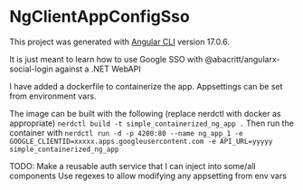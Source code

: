 # NgClientAppConfigSso

This project was generated with [Angular CLI](https://github.com/angular/angular-cli) version 17.0.6.

It is just meant to learn how to use Google SSO with @abacritt/angularx-social-login against a .NET WebAPI

I have added a dockerfile to containerize the app.
Appsettings can be set from environment vars.

The image can be built with the following (replace nerdctl with docker as appropriate)
```nerdctl build -t simple_containerized_ng_app .```
Then run the container with
```nerdctl run -d -p 4200:80 --name ng_app_1 -e GOOGLE_CLIENTID=xxxxx.apps.googleusercontent.com -e API_URL=yyyyy simple_containerized_ng_app```

TODO:
Make a reusable auth service that I can inject into some/all components
Use regexes to allow modifying any appsetting from env vars